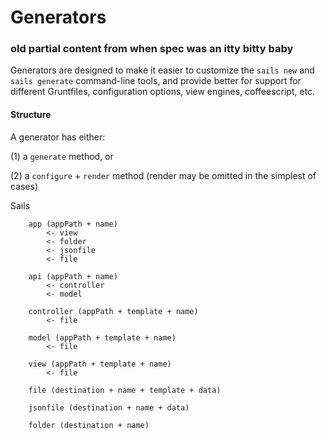 # Generators
### old partial content from when spec was an itty bitty baby

Generators are designed to make it easier to customize the `sails new` and `sails generate` command-line tools, and provide better for support for different Gruntfiles, configuration options, view engines, coffeescript, etc.


#### Structure


A generator has either:

(1) a `generate` method, or

(2) a `configure` + `render` method  (render may be omitted in the simplest of cases)


Sails 

```
	app (appPath + name)
		<- view
		<- folder
		<- jsonfile
		<- file

	api (appPath + name)
		<- controller
		<- model

	controller (appPath + template + name)
		<- file

	model (appPath + template + name)
		<- file

	view (appPath + template + name)
		<- file

	file (destination + name + template + data)

	jsonfile (destination + name + data)
	
	folder (destination + name)
```


<docmeta name="uniqueID" value="Generators82739">
<docmeta name="displayName" value="Generators">
